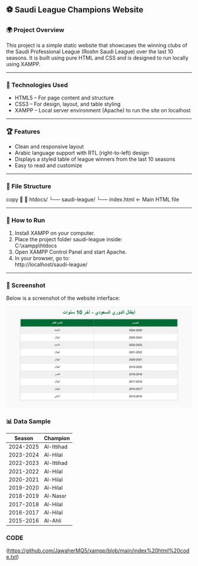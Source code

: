## ⚽ Saudi League Champions Website

### 🌍 Project Overview  
This project is a simple static website that showcases the winning clubs of the Saudi Professional League (Roshn Saudi League) over the last 10 seasons. It is built using pure HTML and CSS and is designed to run locally using XAMPP.

---

### 🧱 Technologies Used  
- HTML5 – For page content and structure  
- CSS3 – For design, layout, and table styling  
- XAMPP – Local server environment (Apache) to run the site on localhost

---

### 🏆 Features  
- Clean and responsive layout  
- Arabic language support with RTL (right-to-left) design  
- Displays a styled table of league winners from the last 10 seasons  
- Easy to read and customize  

---

### 📄 File Structure  
copy


htdocs/
└── saudi-league/
    └── index.html   ← Main HTML file

---

### 🔧 How to Run  

1. Install XAMPP on your computer.  
2. Place the project folder saudi-league inside:  
   C:\xampp\htdocs  
3. Open XAMPP Control Panel and start Apache.  
4. In your browser, go to:  
   http://localhost/saudi-league/

---

### 📸 Screenshot  

Below is a screenshot of the website interface:

![Screenshot](https://github.com/JawaherMQ5/xampp/blob/main/Roshn%20Saudi%20league.jpg)



### 📊 Data Sample  

| Season     | Champion     |
|------------|--------------|
| 2024-2025  | Al-Ittihad   |
| 2023-2024  | Al-Hilal     |
| 2022-2023  | Al-Ittihad   |
| 2021-2022  | Al-Hilal     |
| 2020-2021  | Al-Hilal     |
| 2019-2020  | Al-Hilal     |
| 2018-2019  | Al-Nassr     |
| 2017-2018  | Al-Hilal     |
| 2016-2017  | Al-Hilal     |
| 2015-2016  | Al-Ahli      |

### CODE

(https://github.com/JawaherMQ5/xampp/blob/main/index%20html%20code.txt)
         


